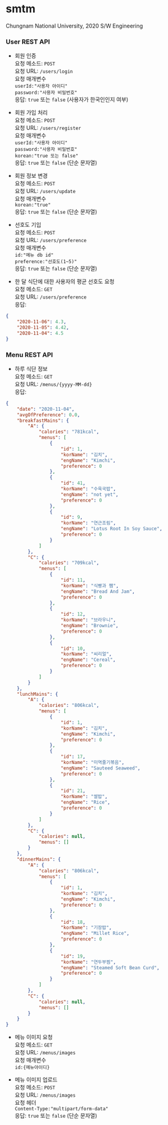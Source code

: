 # smtm
Chungnam National University, 2020 S/W Engineering

### User REST API

- 회원 인증
<br>요청 메소드: `POST`
<br>요청 URL: `/users/login`
<br>요청 매개변수
<br>`userId:"사용자 아이디"`
<br>`password:"사용자 비밀번호"`
<br>응답: `true` 또는 `false` (사용자가 한국인인지 여부)

- 회원 가입 처리
<br>요청 메소드: `POST`
<br>요청 URL: `/users/register`
<br>요청 매개변수
<br>`userId:"사용자 아이디"`
<br>`password:"사용자 비밀번호"`
<br>`korean:"true 또는 false"`
<br>응답: `true` 또는 `false` (단순 문자열)

- 회원 정보 변경
<br>요청 메소드: `POST`
<br>요청 URL: `/users/update`
<br>요청 매개변수
<br>`korean:"true"`
<br>응답: `true` 또는 `false` (단순 문자열)

- 선호도 기입
<br>요청 메소드: `POST`
<br>요청 URL: `/users/preference`
<br>요청 매개변수
<br>`id:"메뉴 db id"`
<br>`preference:"선호도(1~5)"`
<br>응답: `true` 또는 `false` (단순 문자열)

- 한 달 식단에 대한 사용자의 평균 선호도 요청
<br>요청 메소드: `GET`
<br>요청 URL: `/users/preference`
<br>응답:
```json
{
    "2020-11-06": 4.3,
    "2020-11-05": 4.42,
    "2020-11-04": 4.5
}
```

### Menu REST API

- 하루 식단 정보
<br>요청 메소드: `GET`
<br>요청 URL: `/menus/{yyyy-MM-dd}`
<br>응답:
```json
{
    "date": "2020-11-04",
    "avgOfPreference": 0.0,
    "breakfastMains": {
        "A": {
            "calories": "781kcal",
            "menus": [
                {
                    "id": 1,
                    "korName": "김치",
                    "engName": "Kimchi",
                    "preference": 0
                },
                {
                    "id": 41,
                    "korName": "수육국밥",
                    "engName": "not yet",
                    "preference": 0
                },
                {
                    "id": 9,
                    "korName": "연근조림",
                    "engName": "Lotus Root In Soy Sauce",
                    "preference": 0
                }
            ]
        },
        "C": {
            "calories": "709kcal",
            "menus": [
                {
                    "id": 11,
                    "korName": "식빵과 쨈",
                    "engName": "Bread And Jam",
                    "preference": 0
                },
                {
                    "id": 12,
                    "korName": "브라우니",
                    "engName": "Brownie",
                    "preference": 0
                },
                {
                    "id": 10,
                    "korName": "씨리얼",
                    "engName": "Cereal",
                    "preference": 0
                }
            ]
        }
    },
    "lunchMains": {
        "A": {
            "calories": "806kcal",
            "menus": [
                {
                    "id": 1,
                    "korName": "김치",
                    "engName": "Kimchi",
                    "preference": 0
                },
                {
                    "id": 17,
                    "korName": "미역줄기볶음",
                    "engName": "Sauteed Seaweed",
                    "preference": 0
                },
                {
                    "id": 21,
                    "korName": "쌀밥",
                    "engName": "Rice",
                    "preference": 0
                }
            ]
        },
        "C": {
            "calories": null,
            "menus": []
        }
    },
    "dinnerMains": {
        "A": {
            "calories": "806kcal",
            "menus": [
                {
                    "id": 1,
                    "korName": "김치",
                    "engName": "Kimchi",
                    "preference": 0
                },
                {
                    "id": 18,
                    "korName": "기장밥",
                    "engName": "Millet Rice",
                    "preference": 0
                },
                {
                    "id": 19,
                    "korName": "연두부찜",
                    "engName": "Steamed Soft Bean Curd",
                    "preference": 0
                }
            ]
        },
        "C": {
            "calories": null,
            "menus": []
        }
    }
}
```

- 메뉴 이미지 요청
<br>요청 메소드: `GET`
<br>요청 URL: `/menus/images`
<br>요청 매개변수
<br>`id:{메뉴아이디}`

- 메뉴 이미지 업로드
<br>요청 메소드: `POST`
<br>요청 URL: `/menus/images`
<br>요청 헤더
<br>`Content-Type:"multipart/form-data"`
<br>응답: `true` 또는 `false` (단순 문자열)